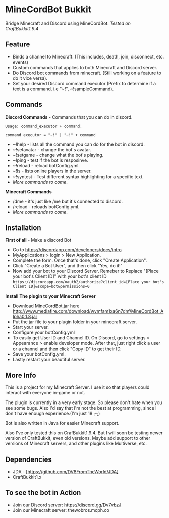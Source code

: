 # MineCordBot Bukkit
Bridge Minecraft and Discord using MineCordBot.
_Tested on CraftBukkit1.9.4_

## Feature
* Binds a channel to Minecraft. (This includes, death, join, disconnect, etc. events)
* Custom commands that applies to both Minecraft and Discord server.
* Do Discord bot commands from minecraft. (Still working on a feature to do it vice versa).
* Set your desired Discord command executor (Prefix to determine if a text is a command. i.e "~!", ~!sampleCommand).

## Commands
**Discord Commands** - Commands that you can do in discord.

`Usage: command_executor + command.`

`command executor = "~!" | "~!" + command`
 * ~!help - lists all the command you can do for the bot in discord.
 * ~!setavatar <URL> - change the bot's avatar.
 * ~!setgame <game> - change what the bot's playing.
 * ~!ping - test if the bot is resposinve.
 * ~!reload - reload botConfig.yml.
 * ~!ls - lists online players in the server.
 * ~!syntest <text> - Test different syntax highlighting for a specific text.
 * _More commands to come_.

**Minecraft Commands**
 * /dme - it's just like /me but it's connected to discord.
 * /reload - reloads botConfig.yml.
 * _More commands to come_.
 
## Installation
**First of all** - Make a discord Bot
 * Go to https://discordapp.com/developers/docs/intro
 * MyApplications > login > New Application.
 * Complete the form. Once that's done, click "Create Application".
 * Click "Create a Bot User", and then click "Yes, do it!"
 * Now add your bot to your Discord Server. Remeber to Replace "[Place your bot's Client ID]" with your bot's client ID
 `https://discordapp.com/oauth2/authorize?client_id=[Place your bot's Client ID]&scope=bot&permissions=0`

**Install The plugin to your Minecraft Server**
 * Download MineCordBot.jar here http://www.mediafire.com/download/wvmfam1xa6n7dnf/MineCordBot_Alpha0.1.8.jar
 * Put the jar file to your plugin folder in your minecraft server.
 * Start your server.
 * Configure your botConfig.yml
 * To easily get User ID and Channel ID. On Discord, go to settings > Appearance > enable developer mode. After that, just right click a user or a channel and then click "Copy ID" to get their ID.
 * Save your botConfig.yml.
 * Lastly restart your beautiful server.
 
## More Info
This is a project for my Minecraft Server. I use it so that players could interact
with everyone in-game or not.

The plugin is currently in a very early stage. So please don't hate when you see some bugs.
Also I'd say that i'm not the best at programming, since I don't have enough experience.(I'm just 18 ;-;)

Bot is also written in Java for easier Minecraft support.

Also I've only tested this on CrafBukkit1.9.4. But I will soon be testing newer version of CraftBukkit, even old versions.
Maybe add support to other versions of Minecraft servers, and other plugins like Multiverse, etc.

## Dependencies
  * JDA - [https://github.com/DV8FromTheWorld/JDA]
  * CraftBukkit1.x

## To see the bot in Action
  * Join our Discord server: https://discord.gg/Dv7vbzJ
  * Join our Minecraft server: thewobros.mcph.co
